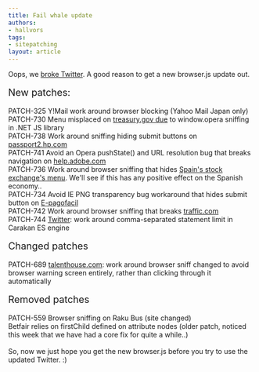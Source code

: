 ```yaml
---
title: Fail whale update
authors:
- hallvors
tags:
- sitepatching
layout: article
---
```

Oops, we <a href="/hallvors/blog/2012/07/17/twitter-crashes-itself-with-commas" target="_blank">broke Twitter</a>. A good reason to get a new browser.js update out. <br/><br/><span style="font-size: 140%">New patches:</span><br/><br/>PATCH-325     Y!Mail work around browser blocking (Yahoo Mail Japan only)<br/>PATCH-730     Menu misplaced on <a href="http://www.treasury.gov" target="_blank">treasury.gov due</a> to window.opera sniffing in .NET JS library<br/>PATCH-738      Work around sniffing hiding submit buttons on <a href="http://passport2.hp.com" target="_blank">passport2.hp.com</a> <br/>PATCH-741     Avoid an Opera pushState() and URL resolution bug that breaks navigation on <a href="http://help.adobe.com" target="_blank">help.adobe.com</a><br/> PATCH-736 Work around browser sniffing that hides <a href="http://www.bolsomadrid.es" target="_blank">Spain&#39;s stock exchange&#39;s menu</a>. We&#39;ll see if this has any positive effect on the Spanish economy..<br/> PATCH-734 Avoid IE PNG transparency bug workaround that hides submit button on <a href="http://www.e-pagofacil.com/espanol/site/compras_internet.php" target="_blank">E-pagofacil</a><br/> PATCH-742 Work around browser sniffing that breaks <a href="http://www.traffic.com" target="_blank">traffic.com</a> <br/> PATCH-744 <a href="http://www.twitter.com" target="_blank">Twitter</a>: work around comma-separated statement limit in Carakan ES engine <br/> <br/><span style="font-size: 140%">Changed patches</span><br/><br/> PATCH-689 <a href="http://www.talenthouse.com" target="_blank">talenthouse.com</a>: work around browser sniff changed to avoid browser warning screen entirely, rather than clicking through it automatically<br/><br/><span style="font-size: 140%">Removed patches</span><br/><br/>PATCH-559 Browser sniffing on Raku Bus (site changed)<br/>Betfair relies on firstChild defined on attribute nodes (older patch, noticed this week that we have had a core fix for quite a while..)<br/><br/>So, now we just hope you get the new browser.js before you try to use the updated Twitter. :)

